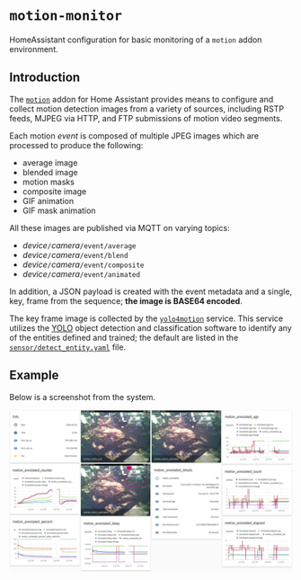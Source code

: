 # `motion-monitor`

HomeAssistant configuration for basic monitoring of a `motion` addon environment.

## Introduction

The [`motion`](http://github.com/dcmartin/hassio-addons/tree/master/motion/README.md) addon for Home Assistant provides means to
configure and collect motion detection images from a variety of sources, including RSTP feeds, MJPEG via HTTP, and 
FTP submissions of motion video segments.

Each motion _event_ is composed of multiple JPEG images which are processed to produce the following:

+ average image
+ blended image
+ motion masks
+ composite image
+ GIF animation
+ GIF mask animation

All these images are published via MQTT on varying topics:

+ _device_`/`_camera_`/event/average`
+ _device_`/`_camera_`/event/blend`
+ _device_`/`_camera_`/event/composite`
+ _device_`/`_camera_`/event/animated`

In addition, a JSON payload is created with the event metadata and a single, key, frame from the sequence; **the image is BASE64 encoded**.

The key frame image is collected by the [`yolo4motion`](http://github.com/dcmartin/open-horizon/tree/master/yolo4motion/README.md) service.
This service utilizes the [YOLO](https://pjreddie.com/darknet/yolo/) object detection and classification software to identify any of the 
entities defined and trained; the default are listed in the [`sensor/detect_entity.yaml`](sensor/detect_entity.yaml) file.


## Example

Below is a screenshot from the system.

![screenshot.png](sample/screenshot.png?raw=true "example")

